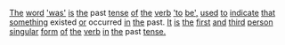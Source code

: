 [The](./the.md) [word](./word.md) ['was'](./was.md) [is](./is.md) [the](./the.md) past [tense](./tense.md) [of](./of.md) [the](./the.md) [verb](./verb.md) ['to](./to.md) [be',](./be.md) [used](./used.md) [to](./to.md) [indicate](./indicate.md) [that](./that.md) [something](./something.md) existed [or](./or.md) occurred [in](./in.md) [the](./the.md) past. [It](./it.md) [is](./is.md) [the](./the.md) [first](./first.md) [and](./and.md) [third](./third.md) [person](./person.md) [singular](./singular.md) [form](./form.md) [of](./of.md) [the](./the.md) [verb](./verb.md) [in](./in.md) [the](./the.md) past [tense.](./tense.md)
